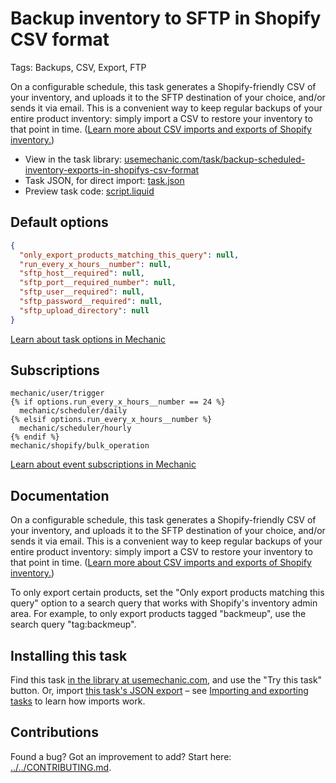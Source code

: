 # Backup inventory to SFTP in Shopify CSV format

Tags: Backups, CSV, Export, FTP

On a configurable schedule, this task generates a Shopify-friendly CSV of your inventory, and uploads it to the SFTP destination of your choice, and/or sends it via email. This is a convenient way to keep regular backups of your entire product inventory: simply import a CSV to restore your inventory to that point in time. ([Learn more about CSV imports and exports of Shopify inventory.](https://help.shopify.com/en/manual/locations/changing-quantities/exporting-or-importing-inventory))

* View in the task library: [usemechanic.com/task/backup-scheduled-inventory-exports-in-shopifys-csv-format](https://usemechanic.com/task/backup-scheduled-inventory-exports-in-shopifys-csv-format)
* Task JSON, for direct import: [task.json](../../tasks/backup-scheduled-inventory-exports-in-shopifys-csv-format.json)
* Preview task code: [script.liquid](./script.liquid)

## Default options

```json
{
  "only_export_products_matching_this_query": null,
  "run_every_x_hours__number": null,
  "sftp_host__required": null,
  "sftp_port__required_number": null,
  "sftp_user__required": null,
  "sftp_password__required": null,
  "sftp_upload_directory": null
}
```

[Learn about task options in Mechanic](https://docs.usemechanic.com/article/471-task-options)

## Subscriptions

```liquid
mechanic/user/trigger
{% if options.run_every_x_hours__number == 24 %}
  mechanic/scheduler/daily
{% elsif options.run_every_x_hours__number %}
  mechanic/scheduler/hourly
{% endif %}
mechanic/shopify/bulk_operation
```

[Learn about event subscriptions in Mechanic](https://docs.usemechanic.com/article/408-subscriptions)

## Documentation

On a configurable schedule, this task generates a Shopify-friendly CSV of your inventory, and uploads it to the SFTP destination of your choice, and/or sends it via email. This is a convenient way to keep regular backups of your entire product inventory: simply import a CSV to restore your inventory to that point in time. ([Learn more about CSV imports and exports of Shopify inventory.](https://help.shopify.com/en/manual/locations/changing-quantities/exporting-or-importing-inventory))

To only export certain products, set the "Only export products matching this query" option to a search query that works with Shopify's inventory admin area. For example, to only export products tagged "backmeup", use the search query "tag:backmeup".

## Installing this task

Find this task [in the library at usemechanic.com](https://usemechanic.com/task/backup-scheduled-inventory-exports-in-shopifys-csv-format), and use the "Try this task" button. Or, import [this task's JSON export](../../tasks/backup-scheduled-inventory-exports-in-shopifys-csv-format.json) – see [Importing and exporting tasks](https://docs.usemechanic.com/article/505-importing-and-exporting-tasks) to learn how imports work.

## Contributions

Found a bug? Got an improvement to add? Start here: [../../CONTRIBUTING.md](../../CONTRIBUTING.md).

